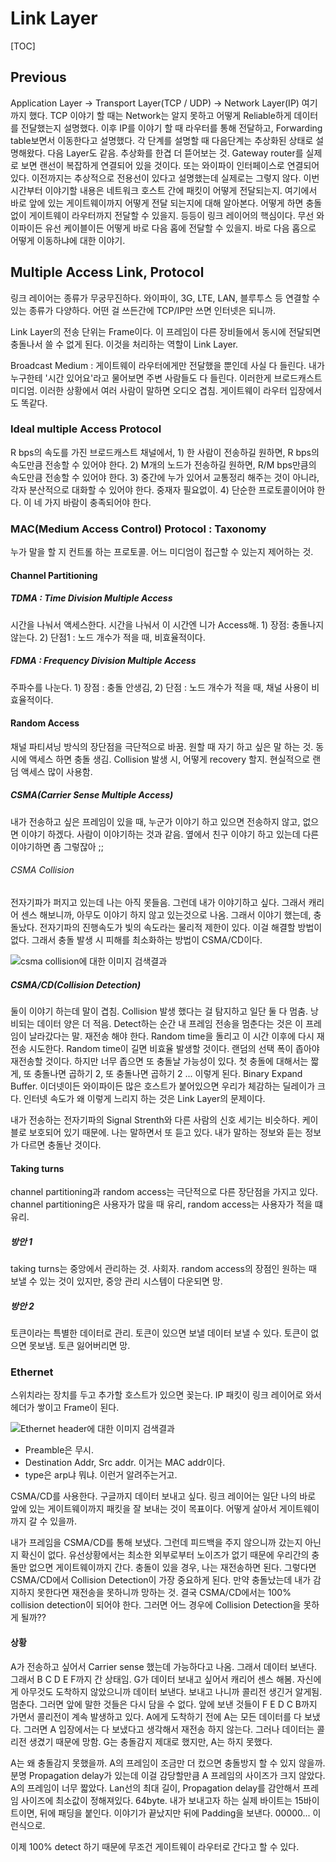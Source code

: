 # Link Layer

[TOC]

## Previous

 Application Layer -> Transport Layer(TCP / UDP) -> Network Layer(IP) 여기까지 했다. TCP 이야기 할 때는 Network는 알지 못하고 어떻게 Reliable하게 데이터를 전달했는지 설명했다. 이후 IP를 이야기 할 때 라우터를 통해 전달하고, Forwarding table보면서 이동한다고 설명했다. 각 단계를 설명할 때 다음단계는 추상화된 상태로 설명해왔다. 다음 Layer도 같음. 추상화를 한겹 더 뜯어보는 것. Gateway router를 실제로 보면 랜선이 복잡하게 연결되어 있을 것이다. 또는 와이파이 인터페이스로 연결되어 있다. 이전까지는 추상적으로 전용선이 있다고 설명했는데 실제로는 그렇지 않다. 이번 시간부터 이야기할 내용은 네트워크 호스트 간에 패킷이 어떻게 전달되는지. 여기에서 바로 앞에 있는 게이트웨이까지 어떻게 전달 되는지에 대해 알아본다. 어떻게 하면 충돌없이 게이트웨이 라우터까지 전달할 수 있을지. 등등이 링크 레이어의 핵심이다. 무선 와이파이든 유선 케이블이든 어떻게 바로 다음 홉에 전달할 수 있을지. 바로 다음 홉으로 어떻게 이동하냐에 대한 이야기.

## Multiple Access Link, Protocol

 링크 레이어는 종류가 무궁무진하다. 와이파이, 3G, LTE, LAN, 블루투스 등 연결할 수 있는 종류가 다양하다. 어떤 걸 쓰든간에 TCP/IP만 쓰면 인터넷은 되니까.

Link Layer의 전송 단위는 Frame이다. 이 프레임이 다른 장비들에서 동시에 전달되면 충돌나서 쓸 수 없게 된다. 이것을 처리하는 역할이 Link Layer.

Broadcast Medium : 게이트웨이 라우터에게만 전달했을 뿐인데 사실 다 들린다. 내가 누구한테 '시간 있어요'라고 물어보면 주변 사람들도 다 들린다. 이러한게 브로드캐스트 미디엄. 이러한 상황에서 여러 사람이 말하면 오디오 겹침. 게이트웨이 라우터 입장에서도 똑같다.

### Ideal multiple Access Protocol

 R bps의 속도를 가진 브로드캐스트 채널에서, 1) 한 사람이 전송하길 원하면, R bps의 속도만큼 전송할 수 있어야 한다. 2) M개의 노드가 전송하길 원하면, R/M bps만큼의 속도만큼 전송할 수 있어야 한다. 3) 중간에 누가 있어서 교통정리 해주는 것이 아니라, 각자 분산적으로 대화할 수 있어야 한다. 중재자 필요없이. 4) 단순한 프로토콜이어야 한다. 이 네 가지 바람이 충족되어야 한다.

### MAC(Medium Access Control) Protocol : Taxonomy

 누가 말을 할 지 컨트롤 하는 프로토콜. 어느 미디엄이 접근할 수 있는지 제어하는 것. 

#### Channel Partitioning

##### TDMA : Time Division Multiple Access

 시간을 나눠서 액세스한다. 시간을 나눠서 이 시간엔 니가 Access해. 1) 장점: 충돌나지 않는다. 2) 단점1 : 노드 개수가 적을 때, 비효율적이다.

##### FDMA : Frequency Division Multiple Access

 주파수를 나눈다. 1) 장점 : 충돌 안생김, 2) 단점 : 노드 개수가 적을 때, 채널 사용이 비효율적이다.

#### Random Access

 채널 파티셔닝 방식의 장단점을 극단적으로 바꿈. 원할 때 자기 하고 싶은 말 하는 것. 동시에 액세스 하면 충돌 생김. Collision 발생 시, 어떻게 recovery 할지. 현실적으로 랜덤 액세스 많이 사용함. 

##### CSMA(Carrier Sense Multiple Access)

내가 전송하고 싶은 프레임이 있을 때, 누군가 이야기 하고 있으면 전송하지 않고, 없으면 이야기 하겠다. 사람이 이야기하는 것과 같음. 옆에서 친구 이야기 하고 있는데 다른 이야기하면 좀 그렇잖아 ;; 

###### CSMA Collision

 전자기파가 퍼지고 있는데 나는 아직 못들음. 그런데 내가 이야기하고 싶다. 그래서 캐리어 센스 해보니까, 아무도 이야기 하지 않고 있는것으로 나옴. 그래서 이야기 했는데, 충돌났다. 전자기파의 진행속도가 빛의 속도라는 물리적 제한이 있다. 이걸 해결할 방법이 없다. 그래서 충돌 발생 시 피해를 최소화하는 방법이 CSMA/CD이다.

![csma collision에 대한 이미지 검색결과](https://www.cs.umd.edu/~shankar/417-F01/Slides/chapter5a-aus/img026.gif)

##### CSMA/CD(Collision Detection)

  둘이 이야기 하는데 말이 겹침. Collision 발생 했다는 걸 탐지하고 일단 둘 다 멈춤.  낭비되는 데이터 양은 더 적음. Detect하는 순간 내 프레임 전송을 멈춘다는 것은 이 프레임이 날라갔다는 말. 재전송 해야 한다. Random time을 돌리고 이 시간 이후에 다시 재전송 시도한다. Random time이 길면 비효율 발생할 것이다. 랜덤의 선택 폭이 좁아야 재전송할 것이다. 하지만 너무 좁으면 또 충돌날 가능성이 있다. 첫 충돌에 대해서는 짧게, 또 충돌나면 곱하기 2, 또 충돌나면 곱하기 2 ... 이렇게 된다.  Binary Expand Buffer. 이더넷이든 와이파이든 많은 호스트가 붙어있으면 우리가 체감하는 딜레이가 크다. 인터넷 속도가 왜 이렇게 느리지 하는 것은 Link Layer의 문제이다. 

 내가 전송하는 전자기파의 Signal Strenth와 다른 사람의 신호 세기는 비슷하다. 케이블로 보호되어 있기 때문에. 나는 말하면서 또 듣고 있다. 내가 말하는 정보와 듣는 정보가 다르면 충돌난 것이다.

#### Taking turns

 channel partitioning과 random access는 극단적으로 다른 장단점을 가지고 있다. channel partitioning은 사용자가 많을 때 유리, random access는 사용자가 적을 떄 유리.

##### 방안 1

 taking turns는 중앙에서 관리하는 것. 사회자. random access의 장점인 원하는 때 보낼 수 있는 것이 있지만, 중앙 관리 시스템이 다운되면 망.

##### 방안 2

 토큰이라는 특별한 데이터로 관리. 토큰이 있으면 보낼 데이터 보낼 수 있다. 토큰이 없으면 못보냄. 토큰 잃어버리면 망.

### Ethernet

 스위치라는 장치를 두고 추가할 호스트가 있으면 꽂는다. IP 패킷이 링크 레이어로 와서 헤더가 쌓이고 Frame이 된다.

![Ethernet header에 대한 이미지 검색결과](https://119904-342459-raikfcquaxqncofqfm.stackpathdns.com/wp-content/uploads/2019/01/ethernet-header.png)

- Preamble은 무시. 
- Destination Addr, Src addr. 이거는 MAC addr이다.
- type은 arp냐 뭐냐. 이런거 알려주는거고. 

CSMA/CD를 사용한다. 구글까지 데이터 보내고 싶다. 링크 레이어는 일단 나의 바로 앞에 있는 게이트웨이까지 패킷을 잘 보내는 것이 목표이다. 어떻게 살아서 게이트웨이까지 갈 수 있을까. 

 내가 프레임을 CSMA/CD를 통해 보냈다. 그런데 피드백을 주지 않으니까 갔는지 아닌지 확신이 없다. 유선상황에서는 최소한 외부로부터 노이즈가 없기 때문에 우리간의 충돌만 없으면 게이트웨이까지 간다. 충돌이 있을 경우, 나는 재전송하면 된다. 그렇다면 CSMA/CD에서 Collision Detection이 가장 중요하게 된다. 만약 충돌났는데 내가 감지하지 못한다면 재전송을 못하니까 망하는 것. 결국 CSMA/CD에서는 100% collision detection이 되어야 한다. 그러면 어느 경우에 Collision Detection을 못하게 될까??

#### 상황

 A가 전송하고 싶어서 Carrier sense 했는데 가능하다고 나옴. 그래서 데이터 보낸다. 그래서 B C D E F까지 간 상태임. G가 데이터 보내고 싶어서 캐리어 센스 해봄. 자신에게 아무것도 도착하지 않았으니까 데이터 보낸다. 보내고 나니까 콜리전 생긴거 알게됨. 멈춘다. 그러면 앞에 말한 것들은 다시 담을 수 없다. 앞에 보낸 것들이 F E D C B까지 가면서 콜리전이 계속 발생하고 있다. A에게 도착하기 전에 A는 모든 데이터를 다 보냈다. 그러면 A 입장에서는 다 보냈다고 생각해서 재전송 하지 않는다. 그러나 데이터는 콜리전 생겼기 때문에 망함. G는 충돌감지 제대로 했지만, A는 하지 못했다.

 A는 왜 충돌감지 못했을까. A의 프레임이 조금만 더 컸으면 충돌방지 할 수 있지 않을까. 분명 Propagation delay가 있는데 이걸 감당할만큼 A 프레임의 사이즈가 크지 않았다. A의 프레임이 너무 짧았다. Lan선의 최대 길이, Propagation delay를 감안해서 프레임 사이즈에 최소값이 정해져있다. 64byte. 내가 보내고자 하는 실제 바이트는 15바이트이면, 뒤에 패딩을 붙인다. 이야기가 끝났지만 뒤에 Padding을 보낸다. 00000... 이런식으로.

 이제 100% detect 하기 때문에 무조건 게이트웨이 라우터로 간다고 할 수 있다. 

 